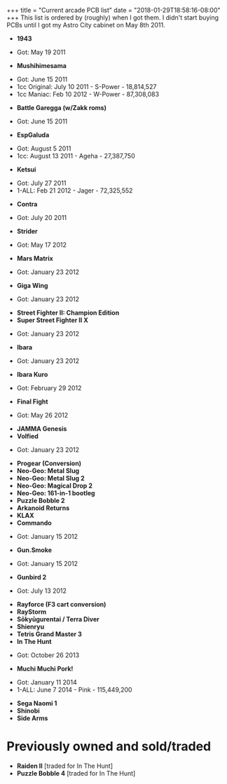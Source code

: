 +++
title = "Current arcade PCB list"
date = "2018-01-29T18:58:16-08:00"
+++
This list is ordered by (roughly) when I got them.  I didn't start buying PCBs until I got my Astro City cabinet on May 8th 2011.

- **1943**
 * Got: May 19 2011
- **Mushihimesama**
 * Got: June 15 2011
 * 1cc Original: July 10 2011 - S-Power - 18,814,527
 * 1cc Maniac: Feb 10 2012 - W-Power - 87,308,083
- **Battle Garegga (w/Zakk roms)**
 * Got: June 15 2011
- **EspGaluda**
 * Got: August 5 2011
 * 1cc: August 13 2011 - Ageha - 27,387,750
- **Ketsui**
 * Got: July 27 2011
 * 1-ALL: Feb 21 2012 - Jager - 72,325,552
- **Contra**
 * Got: July 20 2011
- **Strider**
 * Got: May 17 2012
- **Mars Matrix**
 * Got: January 23 2012
- **Giga Wing**
 * Got: January 23 2012
- **Street Fighter II: Champion Edition**
- **Super Street Fighter II X**
 * Got: January 23 2012
- **Ibara**
 * Got: January 23 2012
- **Ibara Kuro**
 * Got: February 29 2012
- **Final Fight**
 * Got: May 26 2012
- **JAMMA Genesis**
- **Volfied**
 * Got: January 23 2012
- **Progear (Conversion)**
- **Neo-Geo: Metal Slug**
- **Neo-Geo: Metal Slug 2**
- **Neo-Geo: Magical Drop 2**
- **Neo-Geo: 161-in-1 bootleg**
- **Puzzle Bobble 2**
- **Arkanoid Returns**
- **KLAX**
- **Commando**
 * Got: January 15 2012
- **Gun.Smoke**
 * Got: January 15 2012
- **Gunbird 2**
 * Got: July 13 2012
- **Rayforce (F3 cart conversion)**
- **RayStorm**
- **Sōkyūgurentai / Terra Diver**
- **Shienryu**
- **Tetris Grand Master 3**
- **In The Hunt**
 * Got: October 26 2013
- **Muchi Muchi Pork!**
 * Got: January 11 2014
 * 1-ALL: June 7 2014 - Pink - 115,449,200
- **Sega Naomi 1**
- **Shinobi**
- **Side Arms**

Previously owned and sold/traded
=========

- **Raiden II** [traded for In The Hunt]
- **Puzzle Bobble 4** [traded for In The Hunt]
